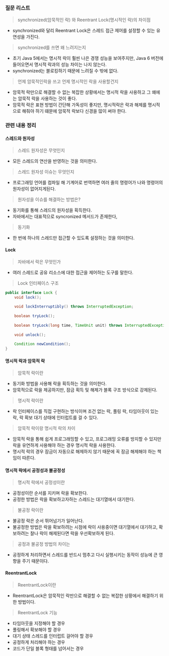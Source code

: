 ### 질문 리스트

> synchronized(암묵적인 락) 와 Reentrant Lock(명시적인 락)의 차이점

- synchronized와 달리 Reentrant Lock은 스레드 접근 제어를 설정할 수 있는 유연성을 가진다.

> synchronized를 쓰면 왜 느려지는지

- 초기 Java 5에서는 명시적 락이 훨씬 나은 경쟁 성능을 보여주지만, Java 6 버전에 들어오면서 명시적 락과의 성능 차이는 나지 않는다.
- synchronized는 블로킹하기 때문에 느려질 수 밖에 없다.

> 언제 암묵적인락을 쓰고 언제 명시적인 락을 사용할건지

- 암묵적 락만으로 해결할 수 없는 복잡한 상황에서는 명시적 락을 사용하고 그 왜에는 암묵적 락을 사용하는 것이 좋다.
- 암묵적 락은 표현 방법이 간단해 가독성이 좋지만, 명시적락은 락과 해제를 명시적으로 해줘야 하기 떄문에 암묵적 락보다 신경을 많이 써야 한다.

### 관련 내용 정리

#### 스레드와 원자성

> 스레드 원자성은 무엇인지

- 모든 스레드의 연산을 반영하는 것을 의미한다.

> 스레드 원자성 이슈는 무엇인지

- 프로그래밍 언어를 컴파일 해 기계어로 번역하면 여러 줄의 명령어가 나와 명령어의 원자성이 없어지게된다.

> 원자성을 이슈를 해결하는 방법은?

- 동기화를 통해 스레드의 원자성을 획득한다.
- 자바에서는 대표적으로 syncronized 메서드가 존재한다,

> 동기화

- 한 번에 하나의 스레드만 접근할 수 있도록 설정하는 것을 의미한다.

#### Lock

> 자바에서 락은 무엇인가

- 여러 스레드로 공유 리소스에 대한 접근을 제어하는 도구를 말한다.

> Lock 인터페이스 구조

```java
public interface Lock {  
	void lock();  
	
	void lockInterruptibly() throws InterruptedException; 
	 
	boolean tryLock();  
	
	boolean tryLock(long time, TimeUnit unit) throws InterruptedException;  
	
	void unlock();  
	
	Condition newCondition();  
}
```


#### 명시적 락과 암묵적 락

> 암묵적 락이란

- 동기화 방법을 사용해 락을 획득하는 것을 의미한다.
- 암묵적으로 락을 제공하지만, 잠금 획득 및 해제가 블록 구조 방식으로 강제된다.

> 명시적 락이란

- 락 인터페이스를 직접 구현하는 방식이며 조건 없는 락, 풀링 락, 타임아웃이 있는 락, 락 확보 대기 상태에 인터럽트를 걸 수 있다.

> 암묵적 락이랑 명시적 락의 차이

- 암묵적 락을 통해 쉽게 프로그래밍할 수 있고, 프로그래밍 오류를 방지할 수 있지만 락을 유연하게 사용해야 하는 경우 명시적 락을 사용한다.
- 명시적 락의 경우 잠금이 자동으로 해제하지 않기 때문에 꼭 잠금 해제해야 하는 책임이 따른다.

#### 명시적 락에서 공정성과 불공정성

> 명시적 락에서 공정성이란

- 공정성이란 순서를 지키며 락을 확보한다.
- 공정한 방법은 락을 확보하고자하는 스레드는 대기열에서 대기한다.

> 불공정 락이란

- 불공정 락은 순서 뛰어넘기가 일어난다.
- 불공정한 방법은 락을 확보하려는 시점에 락이 사용중이면 대기열에서 대기하고, 확보하려는 찰나 락이 해제된다면 락을 우선확보하게 된다.

> 공정과 불공정 방법의 차이는

- 공정하게 처리하면서 스레드를 반드시 멈추고 다시 실행시키는 동작이 성능에 큰 영향을 주기 때문이다.

#### ReentrantLock

> ReentrantLock이란

- ReentrantLock은 암묵적인 락만으로 해결할 수 없는 복잡한 상황에서 해결하기 위한 방법이다.

> ReentrantLock 기능

- 타임아웃을 지정해야 할 경우
- 풀링해서 확보해야 할 경우
- 대기 상태 스레드를 인터럽트 걸어야 할 경우
- 공정하게 처리해야 하는 경우
- 코드가 단일 블록 형태를 넘어서는 경우